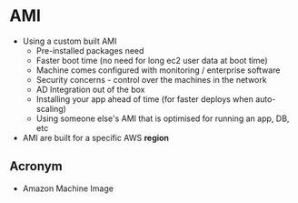 # AMI
* Using a custom built AMI 
    * Pre-installed packages need
    * Faster boot time (no need for long ec2 user data at boot time)
    * Machine comes configured with monitoring / enterprise software
    * Security concerns - control over the machines in the network
    * AD Integration out of the box
    * Installing your app ahead of time (for faster deploys when auto-scaling)
    * Using someone else's AMI that is optimised for running an app, DB, etc
* AMI are built for a specific AWS **region**

## Acronym
* Amazon Machine Image
